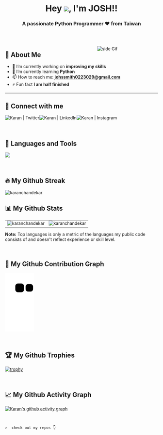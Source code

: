 <h1 align="center">Hey <img src="https://media.giphy.com/media/hvRJCLFzcasrR4ia7z/giphy.gif" width="30px"/>, I'm JOSH!!</h1>

<h3 align="center">A passionate Python Programmer ❤ from Taiwan</h3>

<br>


<br>

<a href="https://ko-fi.com/sciencepal"> <img src="https://media3.giphy.com/media/ZEB6yFbLnhyQf7g3hn/giphy.gif" alt="side Gif" align="right" width="200" height="auto"/> </a>



## 💬 About Me

- 🔭 I’m currently working on **improving my skills**
- 🌱 I’m currently learning **Python**
- 📫 How to reach me: **johssmith0223029@gmail.com**
- ⚡ Fun fact **I am half finished**

---

## 🔗 Connect with me

<a href="https://twitter.com/karanchandekar1" target="_blank"><img align="left" alt="Karan | Twitter" src="https://skillicons.dev/icons?i=twitter" /></a>
<a href="https://www.linkedin.com/in/josh-smith-706891241" target="_blank"><img align="left" alt="Karan | LinkedIn" src="https://skillicons.dev/icons?i=linkedin" /></a>
<a href="https://www.instagram.com/karanchandekar21/" target="_blank"><img align="left" alt="Karan | Instagram" src="https://skillicons.dev/icons?i=instagram" /></a>

<br />
<br />
<br />

## 🚀 Languages and Tools

<img align="left" src="https://skillicons.dev/icons?i=python,html,css,git,github,vscode" />

<br />
<br />
<br />

## 🔥 My Github Streak

<p><img src="https://github-readme-streak-stats.herokuapp.com/?user=karanchandekar&theme=radical&hide_border=true" alt="karanchandekar" /></p>

## 📊 My Github Stats

<table>
  <tr>
    <td><img src="https://github-readme-stats.vercel.app/api?username=karanchandekar&show_icons=true&locale=en&theme=radical&hide_border=true" alt="karanchandekar" /></td>
    <td><img src="https://github-readme-stats.vercel.app/api/top-langs?username=karanchandekar&show_icons=true&locale=en&layout=compact&theme=radical&hide_border=true" alt="karanchandekar" /></td
  </tr>
</table>

<b>Note:</b> Top languages is only a metric of the languages my public code consists of and doesn't reflect experience or skill level.
    
<br />
    
## 🐍 My Github Contribution Graph

![snake gif](https://github.com/KaranChandekar/KaranChandekar/blob/output/github-contribution-grid-snake.svg)
    
<br />
    
## 🏆 My Github Trophies
[![trophy](https://github-profile-trophy.vercel.app/?username=KaranChandekar&theme=radical&row=1&margin-w=20&no-frame=true)](https://github.com/ryo-ma/github-profile-trophy)

<br />
    
## 📈 My Github Activity Graph
[![Karan's github activity graph](https://github-readme-activity-graph.cyclic.app/graph?username=KaranChandekar&theme=react-dark)](https://github.com/KaranChandekar/github-readme-activity-graph)
  
<br />
    
```zsh
>  check out my repos 👇
```
